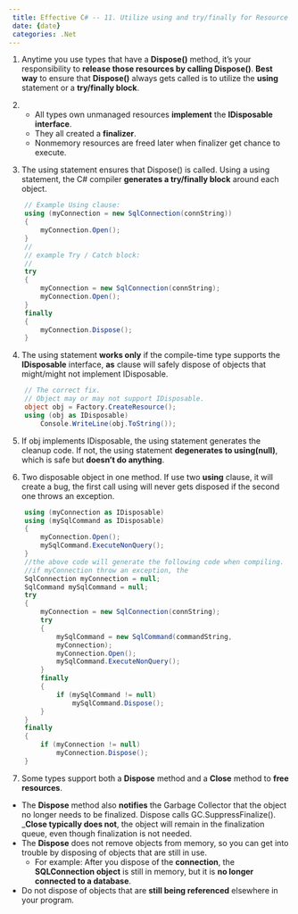 ```yaml
---
 title: Effective C# -- 11. Utilize using and try/finally for Resource Cleanup
 date: {date}
 categories: .Net
---
```


1. Anytime you use types that have a __Dispose()__ method, it’s your responsibility to __release those resources by calling Dispose()__. __Best way__ to ensure that __Dispose()__ always gets called is to utilize the __using__ statement or a __try/finally block__.

2. 
    * All types own unmanaged resources __implement__ the __IDisposable interface__.
    * They all created a __finalizer__.
    * Nonmemory resources are freed later when finalizer get chance to execute.

3. The using statement ensures that Dispose() is called. Using a using statement, the C# compiler __generates a try/finally block__ around each object.
```cs
    // Example Using clause:
    using (myConnection = new SqlConnection(connString))
    {
        myConnection.Open();
    }
    //
    // example Try / Catch block:
    //
    try
    {
        myConnection = new SqlConnection(connString);
        myConnection.Open();
    }
    finally
    {
        myConnection.Dispose();
    }
```

4. The using statement __works only__ if the compile-time type supports the __IDisposable__ interface, __as__ clause will safely dispose of objects that might/might not implement IDisposable.
<!-- more -->
```cs
    // The correct fix.
    // Object may or may not support IDisposable.
    object obj = Factory.CreateResource();
    using (obj as IDisposable)
        Console.WriteLine(obj.ToString());
```

5. If obj implements IDisposable, the using statement generates the cleanup code. If not, the using statement __degenerates to using(null)__, which is safe but __doesn’t do anything__. 

6. Two disposable object in one method. If use two __using__ clause, it will create a bug, the first call using will never gets disposed if the second one throws an exception.
```cs
    using (myConnection as IDisposable)
    using (mySqlCommand as IDisposable)
    {
        myConnection.Open();
        mySqlCommand.ExecuteNonQuery();
    }
    //the above code will generate the following code when compiling.
    //if myConnection throw an exception, the
    SqlConnection myConnection = null;
    SqlCommand mySqlCommand = null;
    try
    {
        myConnection = new SqlConnection(connString);
        try
        {
            mySqlCommand = new SqlCommand(commandString,
            myConnection);
            myConnection.Open();
            mySqlCommand.ExecuteNonQuery();
        }
        finally
        {
            if (mySqlCommand != null)
                mySqlCommand.Dispose();
        } 
    }
    finally
    {
        if (myConnection != null)
            myConnection.Dispose();
    }
```

7. Some types support both a __Dispose__ method and a __Close__ method to __free resources__.
  * The __Dispose__ method also __notifies__ the Garbage Collector that the object no longer needs to be finalized. Dispose calls GC.SuppressFinalize(). ___Close typically does not__, the object will remain in the finalization queue, even though finalization is not needed.
  * The __Dispose__ does not remove objects from memory, so you can get into trouble by disposing of objects that are still in use. 
    * For example: After you dispose of the __connection__, the __SQLConnection object__ is still in memory, but it is __no longer connected to a database__.
  * Do not dispose of objects that are __still being referenced__ elsewhere in your program.